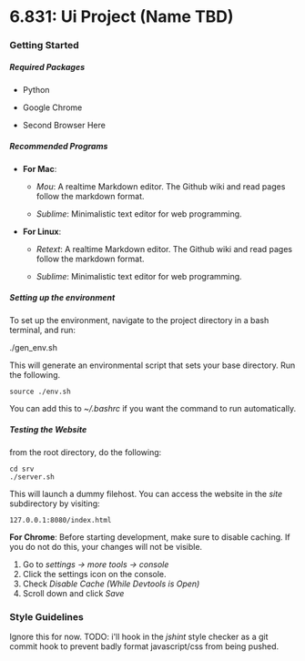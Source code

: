 6.831: Ui Project (Name TBD)
=============

### Getting Started

##### Required Packages 
+ Python

+ Google Chrome

+ Second Browser Here

##### Recommended Programs

+ __For Mac__:

   + _Mou_: A realtime Markdown editor. The Github wiki and read pages follow the markdown format.
   
   + _Sublime_: Minimalistic text editor for web programming.
   
 + __For Linux__:
   + _Retext_: A realtime Markdown editor. The Github wiki and read pages follow the markdown format.
   
   + _Sublime_: Minimalistic text editor for web programming.

##### Setting up the environment
To set up the environment, navigate to the project directory in a bash terminal, and run:

   ./gen_env.sh

This will generate an environmental script that sets your base directory. Run the following.

	source ./env.sh
	
You can add this to _~/.bashrc_ if you want the command to run automatically.

##### Testing the Website
from the root directory, do the following:

	cd srv
	./server.sh

This will launch a dummy filehost. You can access the website in the _site_ subdirectory by visiting:

	127.0.0.1:8080/index.html
	
__For Chrome__: Before starting development, make sure to  disable caching. If you do not do this, your changes will not be visible.

   1. Go to _settings -> more tools -> console_
   2. Click the settings icon on the console.
   3. Check _Disable Cache (While Devtools is Open)_
   4. Scroll down and click _Save_
   
### Style Guidelines
Ignore this for now.
TODO: i'll hook in the _jshint_ style checker as a git commit hook to prevent badly format javascript/css from being pushed. 

